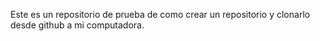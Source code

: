 Este es un repositorio de prueba de como crear un repositorio y clonarlo desde github a mi computadora.